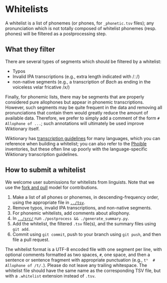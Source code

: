 Whitelists
==========

A whitelist is a list of phonemes (or phones, for `_phonetic.tsv` files); any
pronunciation which is not totally composed of whitelist phonemes (resp. phones)
will be filtered as a postprocessing step.

What they filter
----------------

There are several types of segments which should be filtered by a whitelist:

-   Typos
-   Invalid IPA transcriptions (e.g., extra length indicated with /ːː/)
-   non-native segments (e.g., a transcription of *Bach* as ending in the
    voiceless velar fricative /x/)

Finally, for phonemic lists, there may be segments that are properly considered
pure allophones but appear in phonemic transcriptions. However, such segments
may be quite frequent in the data and removing all pronunciations that contain
them would greatly reduce the amount of available data. Therefore, we prefer to
simply add a comment of the form `# Allophone of ...`; such annotations will
ultimately be used improve Wiktionary itself.

Wiktionary has [transcription
guidelines](https://en.wiktionary.org/wiki/Appendix:English_pronunciation) for
many languages, which you can reference when building a whitelist; you can also
refer to the [Phoible](https://phoible.org/) inventories, but these often line
up poorly with the language-specific Wiktionary transcription guidelines.

How to submit a whitelist
-------------------------

We welcome user submissions for whitelists from linguists. Note that we use the
[fork and pull](../../../CONTRIBUTING.md) model for contributions.

1.  Make a list of all phones or phonemes, in descending-frequency order, using
    the appropriate file in [`../tsv`](../tsv).
2.  Remove typos, invalid IPA transcriptions, and non-native segments.
3.  For phonemic whitelists, add comments about allophony.
4.  In [`../src/`](../src) run `./postprocess && ./generate_summary.py`.
5.  Add the whitelist, the filtered `.tsv` file(s), and the summary files using
    `git add`.
6.  Commit using `git commit`, push to your branch using `git push`, and then
    file a pull request.

The whitelist format is a UTF-8 encoded file with one segment per line, with
optional comments formatted as two spaces, `#`, one space, and then a sentence
or sentence fragment with appropriate punctuation (e.g.,
`tʰ  # Allophone of /t/.`). Please do not leave any trailing whitespace. The
whitelist file should have the same name as the corresponding TSV file, but with
a `.whitelist` extension instead of `.tsv`.
